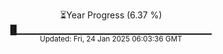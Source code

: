 <p align="center">
⏳Year Progress (6.37 %)<br>
█▁▁▁▁▁▁▁▁▁▁▁▁▁▁▁▁▁▁▁▁▁▁▁▁▁▁▁▁▁ <br>
<sub>Updated: Fri, 24 Jan 2025 06:03:36 GMT</sub>
</p>

